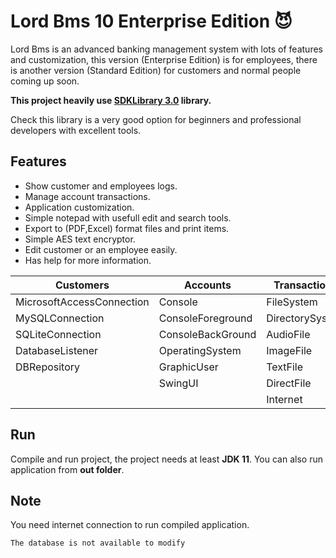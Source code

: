 # Lord Bms 10 Enterprise Edition :smiling_imp:
Lord Bms is an advanced banking management system with lots of features and customization, this version (Enterprise Edition) is for employees, there is another version (Standard Edition) for customers and normal people coming up soon.

**This project heavily use [SDKLibrary 3.0](https://github.com/mahdiDedsec/SDKLibrary-3.0.git)  library.**

Check this library is a very good option for beginners and professional developers with excellent tools.


## Features
 
* Show customer and employees logs.
* Manage account transactions.
* Application customization.
* Simple notepad with usefull edit and search tools.
* Export to (PDF,Excel) format files and print items.
* Simple AES text encryptor.
* Edit customer or an employee easily.
* Has help for more information.

Customers |Accounts |Transactions |Logs |Loans |Users|
------------ | ------------- | ------------- | ------------- | ------------- | -------------
MicrosoftAccessConnection |Console |FileSystem |Characters |Security
MySQLConnection |ConsoleForeground |DirectorySystem | Numbers
SQLiteConnection |ConsoleBackGround |AudioFile|Strings
DatabaseListener |OperatingSystem |ImageFile |
DBRepository |GraphicUser | TextFile
| |SwingUI |DirectFile |
| | |Internet |

## Run

Compile and run project, the project needs at least **JDK 11**.
You can also run application from **out folder**.

## Note

You need internet connection to run compiled application.

```
The database is not available to modify
```

